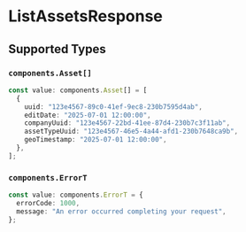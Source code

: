 # ListAssetsResponse


## Supported Types

### `components.Asset[]`

```typescript
const value: components.Asset[] = [
  {
    uuid: "123e4567-89c0-41ef-9ec8-230b7595d4ab",
    editDate: "2025-07-01 12:00:00",
    companyUuid: "123e4567-22bd-41ee-87d4-230b7c3f11ab",
    assetTypeUuid: "123e4567-46e5-4a44-afd1-230b7648ca9b",
    geoTimestamp: "2025-07-01 12:00:00",
  },
];
```

### `components.ErrorT`

```typescript
const value: components.ErrorT = {
  errorCode: 1000,
  message: "An error occurred completing your request",
};
```

